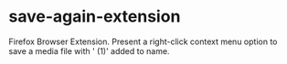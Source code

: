 # save-again-extension
 Firefox Browser Extension. Present a right-click context menu option to save a media file with ' (1)' added to name.

